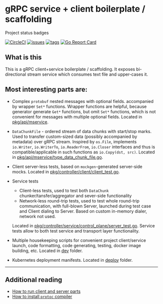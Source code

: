 # gRPC service + client boilerplate / scaffolding

Project status badges


[![CircleCI](https://circleci.com/gh/sunsingerus/mservice.svg?style=svg)](https://circleci.com/gh/sunsingerus/mservice)
[![issues](https://img.shields.io/github/issues/sunsingerus/mservice.svg)](https://github.com/sunsingerus/mservice/issues)
[![tags](https://img.shields.io/github/tag/sunsingerus/mservice.svg)](https://github.com/sunsingerus/mservice/tags)
[![Go Report Card](https://goreportcard.com/badge/github.com/sunsingerus/mservice)](https://goreportcard.com/report/github.com/sunsingerus/mservice)

## What is this
This is a gRPC client+service boilerplate / scaffolding. 
It exposes bi-directional stream service which consumes text file and upper-cases it.
 

## Most interesting parts are:
- Complex `protobuf` nested messages with optional fields. accompanied by wrapper `Set*` functions.
  Wrapper functions are helpful, because generator generate `Get*` functions, but omit `Set*` functions, which is not convenient for messages with multiple optional fields. 
  Located in [pkg/api/mservice](pkg/api/mservice).
- `DataChunkFile` - ordered stream of data chunks with start/stop marks. 
  Used to transfer custom-sized data (possibly accompanied by metadata) over gRPC stream. 
  Inspired by `os.File`, implements `io.Writer`, `io.WriterTo`, `io.ReaderFrom`, `io.Closer` interfaces and thus is compatible/applicable in such functions as `io.Copy(dst, src)`.
  Located in [pkg/api/mservice/type_data_chunk_file.go](pkg/api/mservice/type_data_chunk_file.go). 
- Client server-less tests, based on `mockgen`-generated server-side mocks.
  Located in [pkg/controller/client/client_test.go](pkg/controller/client/client_test.go).
- Service tests
  - Client-less tests, used to test both `DataChunk` chunker/tansfer/aggregator and sever-side functionality
  - Network-less round-trip tests, used to test whole round-trip communication, with full-blown Server, launched during test case and Client dialing to Server.
    Based on custom in-memory dialer, network not used.
     
  Located in [pkg/controller/service/control_plane/server_test.go](pkg/controller/service/control_plane/server_test.go).
  Service tests allow to both test service and transport layer functionality.
- Multiple housekeeping scripts for convenient project client/service launch, code formatting, code generating, testing, docker image building, etc.
  Located in [dev](dev) folder.
- Kubernetes deployment manifests.
  Located in [deploy](deploy) folder.
   

---
## Additional reading

- [How to run client and server parts][run]
- [How to install `protoc` compiler][protoc]

[protoc]: ./docs/protoc.md
[run]: ./docs/run.md
